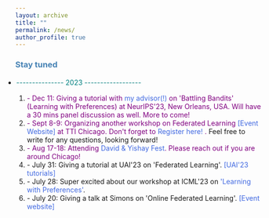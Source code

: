 ```yaml
---
layout: archive
title: ""
permalink: /news/
author_profile: true
---
```


<html>
<head>
<style>
a:link {
  color: RoyalBlue;
  background-color: transparent;
  text-decoration: none;
}

a:visited {
  color: Purple;
  background-color: transparent;
  text-decoration: none;
}

a:hover {
  color: RoyalBlue;
  background-color: transparent;
  text-decoration: underline;
}

a:active {
  color: DarkRed;
  background-color: transparent;
  text-decoration: underline;
}
</style>  
</head>  
 
<body>  
  
<h3 style="color:SteelBlue;" vspace="-2px;">Stay tuned</h3>
  
<ul style="margin:1;padding:1">

  <li> <font color="#008080"> --------------- 2023 ------------------ </font>

</ul>

<ol type="1">
<li> <font color="#800080">- Dec 11: Giving a tutorial with <a href="https://ece.iisc.ac.in/~aditya/" LINK="red"> my advisor(!) </a> on 'Battling Bandits' (Learning with Preferences) at NeurIPS'23, New Orleans, USA. Will have a 30 mins panel discussion as well. More to come!</font></li>
  
<li> <font color="#800080">- Sept 8-9: Organizing another workshop on Federated Learning <a href="https://sites.google.com/view/tticfl-summerworkshop2023/home?authuser=0" LINK="red"> [Event Website] </a> at TTI Chicago. Don't forget to <a href="https://docs.google.com/forms/d/e/1FAIpQLSepy6GbgB9Jna-jGOPRguH48HWXN9es24LeYqJffTQIouEoXA/viewform" LINK="red"> Register here! </a>.</font> Feel free to write for any questions, looking forward!</li>
  
<li> <font color="#800080">- Aug 17-18: Attending <a href="https://sites.google.com/view/davidfestyishayfest" LINK="red">David & Yishay Fest</a>. Please reach out if you are around Chicago!</font></li>

<li> - July 31: Giving a tutorial at UAI'23 on 'Federated Learning'. <a href="https://www.auai.org/uai2023/tutorials" LINK="red">[UAI'23 tutorials]</a></li>

<li> - July 28: Super excited about our workshop at ICML'23 on <a href="https://sites.google.com/view/mfpl-icml-2023" LINK="red">'Learning with Preferences'</a>.</li>
    
<li> - July 20: Giving a talk at Simons on 'Online Federated Learning'. <a href="https://simons.berkeley.edu/workshops/federated-collaborative-learning/schedule" LINK="red">[Event website]</a></li>
</ol>  
 
  
</body>
</html>

